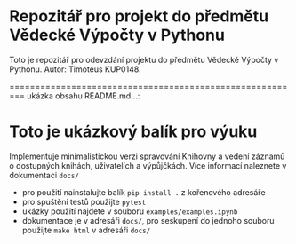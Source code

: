 # Repozitář pro projekt do předmětu Vědecké Výpočty v Pythonu

Toto je repozitář pro odevzdání projektu do předmětu Vědecké Výpočty v Pythonu. Autor: Timoteus KUP0148.

=========================================================
ukázka obsahu README.md...:

# Toto je ukázkový balík pro výuku

Implementuje minimalistickou verzi spravování Knihovny a vedení záznamů o dostupných knihách, uživatelích a výpůjčkách. Více informací naleznete v dokumentaci `docs/`


- pro použití nainstalujte balík `pip install .` z kořenového adresáře
- pro spuštění testů použijte `pytest`
- ukázky použití najdete v souboru `examples/examples.ipynb`
- dokumentace je v adresáři `docs/`, pro seskupení do jednoho souboru použijte `make html` v adresáři `docs/`